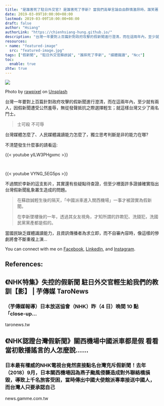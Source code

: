 ```yaml
---
title: "是誰害死了駐日外交官? 是誰害死了李新? 當我們高舉言論自由群情激昂時，誰笑著，誰又再哭著 (上篇)"
date: 2019-03-09T10:00:00+08:00
lastmod: 2019-03-09T10:00:00+08:00
draft: false
author: "Hsiang"
authorLink: "https://chienhsiang-hung.github.io/"
description: "台灣一年要對上百篇針對政府攻擊的假新聞進行澄清，而在這兩年內，至少就有兩人，因假新聞遭受公然羞辱，無從發聲抵抗之際選擇輕生；就這樣台灣又少了兩名鬥士。"
resources:
- name: "featured-image"
  src: "featured-image.jpg"
tags: ["假新聞", "駐日外交官蘇啟誠", "誰摔死了李新", "媒體識讀", "Ncc"]
toc:
  enable: true
zhtw: true
---
```

![](https://miro.medium.com/max/1400/0*uIBtDzx1UeRrMQdA)

Photo by  [rawpixel](https://unsplash.com/@rawpixel?utm_source=medium&utm_medium=referral)  on  [Unsplash](https://unsplash.com/?utm_source=medium&utm_medium=referral)

台灣一年要對上百篇針對政府攻擊的假新聞進行澄清，而在這兩年內，至少就有兩人，因假新聞遭受公然羞辱，無從發聲抵抗之際選擇輕生；就這樣台灣又少了兩名鬥士。

> 士可殺 不可辱

台灣媒體怎麼了、人民媒體識讀能力怎麼了，獨立思考判斷是非的能力在哪?

不清楚發生什麼事的請看這:

{{< youtube yILW3PHgxmc >}}

&nbsp;

{{< youtube VYNG_5EG5ps >}}

不過關於李新的這支影片，其實還有些疑點待查證，但至少裡面許多證據確實指出台灣假新聞亂象叢生造成的問題。

> 在蘇啟誠輕生後的隔天，「中國派車進入關西機場」一事才被證實為假新聞。
> 
> 在李新墜樓後的一年，透過其女友視角，才知所謂的詐欺犯、洗錢犯，洗國民黨黨產都是假的。

當國民缺乏媒體識讀能力，且資訊傳播者為求立即，而不自審內容時，像這樣的慘劇將會不斷重複上演...

You can connect with me on [Facebook](https://www.facebook.com/kevinhungchienhsiang), [LinkedIn](https://www.linkedin.com/in/chien-hsiang-hung/), and [Instagram](https://www.instagram.com/kevinhung_/).

## References:

[](https://taronews.tw/2019/03/05/270426/)

## 《NHK特集》失控的假新聞 駐日外交官輕生給我們的教訓【影】 | 芋傳媒 TaroNews

### （芋傳媒報導）日本放送協會（NHK）昨（4 日）晚間 10 點「close-up…

taronews.tw

[](https://news.gamme.com.tw/1633845?fbclid=IwAR1FMbha2y995YUd-mbds42m8Pr7nkW4eKWMdQGFLAaNrdaSwFobpiE4Egw)

## 《NHK認證台灣假新聞》關西機場中國派車都是假 看看當初散播謠言的人怎麼說......

### 日本最有權威的NHK電視台竟然直接點名台灣充斥假新聞！去年（2018）9月，日本關西機場因為燕子颱風侵襲造成對外聯絡橋損毀，導致上千名旅客受困，當時傳出中國大使館派專車接送中國人，而台灣人只要承認自己

news.gamme.com.tw